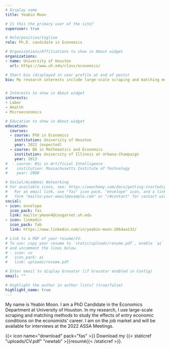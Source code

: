 ```yaml
---
# Display name
title: Yeabin Moon

# Is this the primary user of the site?
superuser: true

# Role/position/tagline
role: Ph.D. candidate in Economics

# Organizations/Affiliations to show in About widget
organizations:
- name: University of Houston
  url: https://www.uh.edu/class/economics/

# Short bio (displayed in user profile at end of posts)
bio: My research interests include large-scale scraping and matching methods to study microeconoimc matters.


# Interests to show in About widget
interests:
- Labor
- Health
- Microeconomics

# Education to show in About widget
education:
  courses:
  - course: PhD in Economics
    institution: University of Houston
    year: 2022 (expected)
  - course: BA in Mathematics and Economics
    institution: University of Illinois at Urbana-Champaign
    year: 2013
#  - course: BSc in Artificial Intelligence
#    institution: Massachusetts Institute of Technology
#    year: 2008

# Social/Academic Networking
# For available icons, see: https://wowchemy.com/docs/getting-started/page-builder/#icons
#   For an email link, use "fas" icon pack, "envelope" icon, and a link in the
#   form "mailto:your-email@example.com" or "/#contact" for contact widget.
social:
- icon: envelope
  icon_pack: fas
  link: mailto:ymoon4@cougarnet.uh.edu
- icon: linkedin
  icon_pack: fab
  link: https://www.linkedin.com/in/yeabin-moon-2864aa132/

# Link to a PDF of your resume/CV.
# To use: copy your resume to `static/uploads/resume.pdf`, enable `ai` icons in `params.toml`,
# and uncomment the lines below.
# - icon: cv
#   icon_pack: ai
#   link: uploads/resume.pdf

# Enter email to display Gravatar (if Gravatar enabled in Config)
email: ""

# Highlight the author in author lists? (true/false)
highlight_name: true
---
```


My name is Yeabin Moon. I am a PhD Candidate in the Economics Department at University of Houston. In my research, I use large-scale scraping and matching methods to study the effects of entry economic conditions on the economists' career. I am on the job market and will be available for interviews at the 2022 ASSA Meetings.

{{< icon name="download" pack="fas" >}} Download my {{< staticref "uploads/CV.pdf" "newtab" >}}resumé{{< /staticref >}}.
